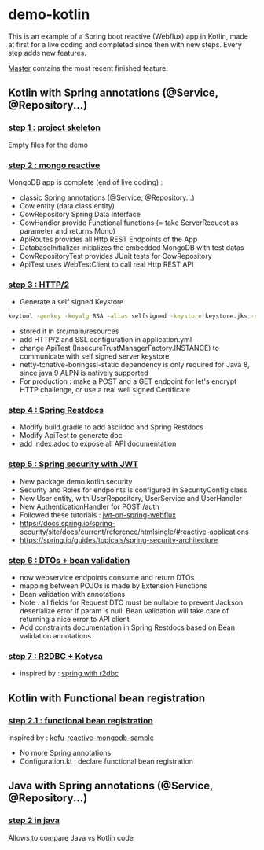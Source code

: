 # demo-kotlin
This is an example of a Spring boot reactive (Webflux) app in Kotlin, made at first for a live coding and completed since then with new steps.
Every step adds new features.

[Master](https://github.com/pull-vert/demo-kotlin) contains the most recent finished feature.

## Kotlin with Spring annotations (@Service, @Repository...)

### [step 1 : project skeleton](https://github.com/pull-vert/demo-kotlin/tree/step1-skeleton)
Empty files for the demo

### [step 2 : mongo reactive](https://github.com/pull-vert/demo-kotlin/tree/step2-mongo-reactive)
MongoDB app is complete (end of live coding) :
* classic Spring annotations (@Service, @Repository...)
* Cow entity (data class entity)
* CowRepository Spring Data Interface
* CowHandler provide Functional functions (= take ServerRequest as parameter and returns Mono<ServerResponse>)
* ApiRoutes provides all Http REST Endpoints of the App
* DatabaseInitializer initializes the embedded MongoDB with test datas
* CowRepositoryTest provides JUnit tests for CowRepository
* ApiTest uses WebTestClient to call real Http REST API

### [step 3 : HTTP/2](https://github.com/pull-vert/demo-kotlin/tree/step3-http-2)
* Generate a self signed Keystore
```bash
keytool -genkey -keyalg RSA -alias selfsigned -keystore keystore.jks -storepass secret -dname CN=localhost -validity 360 -keysize 2048
```
* stored it in src/main/resources
* add HTTP/2 and SSL configuration in application.yml
* change ApiTest (InsecureTrustManagerFactory.INSTANCE) to communicate with self signed server keystore
* netty-tcnative-boringssl-static dependency is only required for Java 8, since java 9 ALPN is natively supported
* For production : make a POST and a GET endpoint for let's encrypt HTTP challenge, or use a real well signed Certificate

### [step 4 : Spring Restdocs](https://github.com/pull-vert/demo-kotlin/tree/step4-spring-restdocs)
* Modify build.gradle to add asciidoc and Spring Restdocs
* Modify ApiTest to generate doc
* add index.adoc to expose all API documentation

### [step 5 : Spring security with JWT](https://github.com/pull-vert/demo-kotlin/tree/step5-spring-security)
* New package demo.kotlin.security
* Security and Roles for endpoints is configured in SecurityConfig class
* New User entity, with UserRepository, UserService and UserHandler
* New AuthenticationHandler for POST /auth
* Followed these tutorials : [jwt-on-spring-webflux](https://medium.com/@ard333/authentication-and-authorization-using-jwt-on-spring-webflux-29b81f813e78)
* https://docs.spring.io/spring-security/site/docs/current/reference/htmlsingle/#reactive-applications
* https://spring.io/guides/topicals/spring-security-architecture

### [step 6 : DTOs + bean validation](https://github.com/pull-vert/demo-kotlin/tree/step6-dtos-bean-validation)
* now webservice endpoints consume and return DTOs
* mapping between POJOs is made by Extension Functions
* Bean validation with annotations
* Note : all fields for Request DTO must be nullable to prevent Jackson deserialize error if param is null. Bean validation will take care of returning a nice error to API client
* Add constraints documentation in Spring Restdocs based on Bean validation annotations

### [step 7 : R2DBC + Kotysa](https://github.com/pull-vert/demo-kotlin/tree/step7-r2dbc-with-kotysa)
* inspired by : [spring with r2dbc](https://spring.io/guides/gs/accessing-data-r2dbc/)

## Kotlin with Functional bean registration
### [step 2.1 : functional bean registration](https://github.com/pull-vert/demo-kotlin/tree/step2.1-functional-bean-registration)
inspired by : [kofu-reactive-mongodb-sample](https://github.com/spring-projects-experimental/spring-fu/tree/master/samples/kofu-reactive-mongodb)
* No more Spring annotations
* Configuration.kt : declare functional bean registration

## Java with Spring annotations (@Service, @Repository...)
### [step 2 in java](https://github.com/pull-vert/demo-kotlin/tree/step2-mongo-reactive-java)
Allows to compare Java vs Kotlin code
